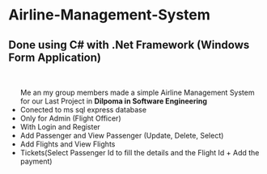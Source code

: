 # Airline-Management-System

<h2>Done using C# with .Net Framework (Windows Form Application)</h2>
</br>
<ul>Me an my group members made a simple Airline Management System for our Last Project in <b>Dilpoma in Software Engineering</b>
  <li>Conected to ms sql express database</li>
  <li>Only for Admin (Flight Officer)</li>
  <li>With Login and Register</li>
  <li>Add Passenger and View Passenger (Update, Delete, Select)</li>
  <li>Add Flights and View Flights</li>
  <li>Tickets(Select Passenger Id to fill the details and the Flight Id + Add the payment)</li>
</ul>
